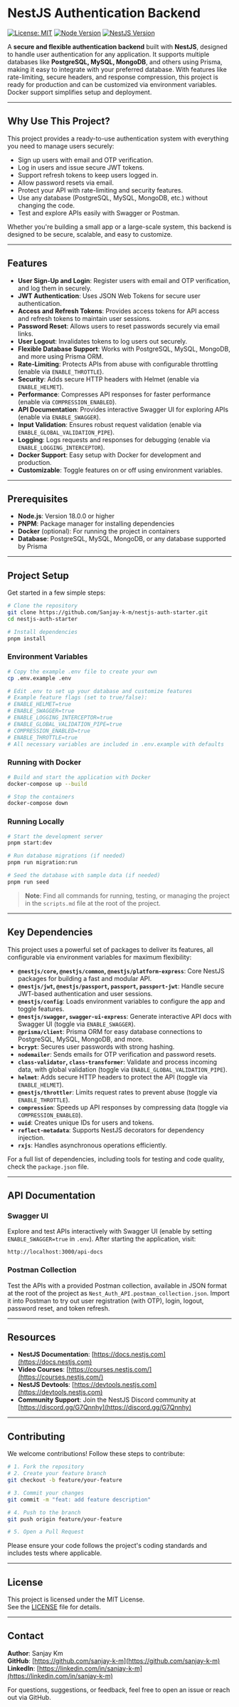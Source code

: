# NestJS Authentication Backend

[![License: MIT](https://img.shields.io/badge/License-MIT-yellow.svg)](LICENSE)
[![Node Version](https://img.shields.io/badge/node-%3E%3D18.0.0-brightgreen)](https://nodejs.org/)
[![NestJS Version](https://img.shields.io/badge/NestJS-v11-orange?logo=nestjs)](https://nestjs.com/)

A **secure and flexible authentication backend** built with **NestJS**, designed to handle user authentication for any application. It supports multiple databases like **PostgreSQL, MySQL, MongoDB**, and others using Prisma, making it easy to integrate with your preferred database. With features like rate-limiting, secure headers, and response compression, this project is ready for production and can be customized via environment variables. Docker support simplifies setup and deployment.

---

## Why Use This Project?

This project provides a ready-to-use authentication system with everything you need to manage users securely:
- Sign up users with email and OTP verification.
- Log in users and issue secure JWT tokens.
- Support refresh tokens to keep users logged in.
- Allow password resets via email.
- Protect your API with rate-limiting and security features.
- Use any database (PostgreSQL, MySQL, MongoDB, etc.) without changing the code.
- Test and explore APIs easily with Swagger or Postman.

Whether you're building a small app or a large-scale system, this backend is designed to be secure, scalable, and easy to customize.

---

## Features

- **User Sign-Up and Login**: Register users with email and OTP verification, and log them in securely.
- **JWT Authentication**: Uses JSON Web Tokens for secure user authentication.
- **Access and Refresh Tokens**: Provides access tokens for API access and refresh tokens to maintain user sessions.
- **Password Reset**: Allows users to reset passwords securely via email links.
- **User Logout**: Invalidates tokens to log users out securely.
- **Flexible Database Support**: Works with PostgreSQL, MySQL, MongoDB, and more using Prisma ORM.
- **Rate-Limiting**: Protects APIs from abuse with configurable throttling (enable via `ENABLE_THROTTLE`).
- **Security**: Adds secure HTTP headers with Helmet (enable via `ENABLE_HELMET`).
- **Performance**: Compresses API responses for faster performance (enable via `COMPRESSION_ENABLED`).
- **API Documentation**: Provides interactive Swagger UI for exploring APIs (enable via `ENABLE_SWAGGER`).
- **Input Validation**: Ensures robust request validation (enable via `ENABLE_GLOBAL_VALIDATION_PIPE`).
- **Logging**: Logs requests and responses for debugging (enable via `ENABLE_LOGGING_INTERCEPTOR`).
- **Docker Support**: Easy setup with Docker for development and production.
- **Customizable**: Toggle features on or off using environment variables.

---

## Prerequisites

- **Node.js**: Version 18.0.0 or higher
- **PNPM**: Package manager for installing dependencies
- **Docker** (optional): For running the project in containers
- **Database**: PostgreSQL, MySQL, MongoDB, or any database supported by Prisma

---

## Project Setup

Get started in a few simple steps:

```bash
# Clone the repository
git clone https://github.com/Sanjay-k-m/nestjs-auth-starter.git
cd nestjs-auth-starter

# Install dependencies
pnpm install
```

### Environment Variables

```bash
# Copy the example .env file to create your own
cp .env.example .env

# Edit .env to set up your database and customize features
# Example feature flags (set to true/false):
# ENABLE_HELMET=true
# ENABLE_SWAGGER=true
# ENABLE_LOGGING_INTERCEPTOR=true
# ENABLE_GLOBAL_VALIDATION_PIPE=true
# COMPRESSION_ENABLED=true
# ENABLE_THROTTLE=true
# All necessary variables are included in .env.example with defaults
```

### Running with Docker

```bash
# Build and start the application with Docker
docker-compose up --build

# Stop the containers
docker-compose down
```

### Running Locally

```bash
# Start the development server
pnpm start:dev

# Run database migrations (if needed)
pnpm run migration:run

# Seed the database with sample data (if needed)
pnpm run seed
```

> **Note**: Find all commands for running, testing, or managing the project in the `scripts.md` file at the root of the project.

---

## Key Dependencies

This project uses a powerful set of packages to deliver its features, all configurable via environment variables for maximum flexibility:

- **`@nestjs/core`, `@nestjs/common`, `@nestjs/platform-express`**: Core NestJS packages for building a fast and modular API.
- **`@nestjs/jwt`, `@nestjs/passport`, `passport`, `passport-jwt`**: Handle secure JWT-based authentication and user sessions.
- **`@nestjs/config`**: Loads environment variables to configure the app and toggle features.
- **`@nestjs/swagger`, `swagger-ui-express`**: Generate interactive API docs with Swagger UI (toggle via `ENABLE_SWAGGER`).
- **`@prisma/client`**: Prisma ORM for easy database connections to PostgreSQL, MySQL, MongoDB, and more.
- **`bcrypt`**: Secures user passwords with strong hashing.
- **`nodemailer`**: Sends emails for OTP verification and password resets.
- **`class-validator`, `class-transformer`**: Validate and process incoming data, with global validation (toggle via `ENABLE_GLOBAL_VALIDATION_PIPE`).
- **`helmet`**: Adds secure HTTP headers to protect the API (toggle via `ENABLE_HELMET`).
- **`@nestjs/throttler`**: Limits request rates to prevent abuse (toggle via `ENABLE_THROTTLE`).
- **`compression`**: Speeds up API responses by compressing data (toggle via `COMPRESSION_ENABLED`).
- **`uuid`**: Creates unique IDs for users and tokens.
- **`reflect-metadata`**: Supports NestJS decorators for dependency injection.
- **`rxjs`**: Handles asynchronous operations efficiently.

For a full list of dependencies, including tools for testing and code quality, check the `package.json` file.

---

## API Documentation

### Swagger UI

Explore and test APIs interactively with Swagger UI (enable by setting `ENABLE_SWAGGER=true` in `.env`). After starting the application, visit:

```
http://localhost:3000/api-docs
```

### Postman Collection

Test the APIs with a provided Postman collection, available in JSON format at the root of the project as `Nest_Auth_API.postman_collection.json`. Import it into Postman to try out user registration (with OTP), login, logout, password reset, and token refresh.

---

## Resources

- **NestJS Documentation**: [https://docs.nestjs.com](https://docs.nestjs.com)
- **Video Courses**: [https://courses.nestjs.com/](https://courses.nestjs.com/)
- **NestJS Devtools**: [https://devtools.nestjs.com](https://devtools.nestjs.com)
- **Community Support**: Join the NestJS Discord community at [https://discord.gg/G7Qnnhy](https://discord.gg/G7Qnnhy)

---

## Contributing

We welcome contributions! Follow these steps to contribute:

```bash
# 1. Fork the repository
# 2. Create your feature branch
git checkout -b feature/your-feature

# 3. Commit your changes
git commit -m "feat: add feature description"

# 4. Push to the branch
git push origin feature/your-feature

# 5. Open a Pull Request
```

Please ensure your code follows the project's coding standards and includes tests where applicable.

---

## License

This project is licensed under the MIT License.  
See the [LICENSE](LICENSE) file for details.

---

## Contact

**Author**: Sanjay Km  
**GitHub**: [https://github.com/sanjay-k-m](https://github.com/sanjay-k-m)  
**LinkedIn**: [https://linkedin.com/in/sanjay-k-m](https://linkedin.com/in/sanjay-k-m)  

For questions, suggestions, or feedback, feel free to open an issue or reach out via GitHub.